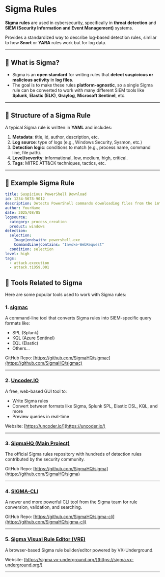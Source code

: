 # Sigma Rules

**Sigma rules** are used in cybersecurity, specifically in **threat detection** and **SIEM (Security Information and Event Management)** systems.

Provides a standardized way to describe log-based detection rules, similar to how **Snort** or **YARA** rules work but for log data.

---

## 🔹 What is Sigma?

- Sigma is an **open standard** for writing rules that **detect suspicious or malicious activity** in **log files**.
- The goal is to make these rules **platform-agnostic**, so a single Sigma rule can be converted to work with many different SIEM tools like **Splunk**, **Elastic (ELK)**, **Graylog**, **Microsoft Sentinel**, etc.

---

## 🔹 Structure of a Sigma Rule

A typical Sigma rule is written in **YAML** and includes:

1. **Metadata**: title, id, author, description, etc.
2. **Log source**: type of logs (e.g., Windows Security, Sysmon, etc.)
3. **Detection logic**: conditions to match (e.g., process name, command line, file path).
4. **Level/severity**: informational, low, medium, high, critical.
5. **Tags**: MITRE ATT&CK techniques, tactics, etc.

---

## 🔹 Example Sigma Rule

```yaml
title: Suspicious PowerShell Download
id: 1234-5678-9012
description: Detects PowerShell commands downloading files from the internet
author: YourName
date: 2025/08/05
logsource:
  category: process_creation
  product: windows
detection:
  selection:
    Image|endswith: powershell.exe
    CommandLine|contains: "Invoke-WebRequest"
  condition: selection
level: high
tags:
  - attack.execution
  - attack.t1059.001

```

## 🔹 Tools Related to Sigma

Here are some popular tools used to work with Sigma rules:

### 1. [sigmac](https://github.com/SigmaHQ/sigmac)
A command-line tool that converts Sigma rules into SIEM-specific query formats like:
- SPL (Splunk)
- KQL (Azure Sentinel)
- EQL (Elastic)
- Others...

GitHub Repo: [https://github.com/SigmaHQ/sigmac](https://github.com/SigmaHQ/sigmac)

---

### 2. [Uncoder.IO](https://uncoder.io/)
A free, web-based GUI tool to:
- Write Sigma rules
- Convert between formats like Sigma, Splunk SPL, Elastic DSL, KQL, and more
- Preview queries in real-time

Website: [https://uncoder.io/](https://uncoder.io/)

---

### 3. [SigmaHQ (Main Project)](https://github.com/SigmaHQ/sigma)
The official Sigma rules repository with hundreds of detection rules contributed by the security community.

GitHub Repo: [https://github.com/SigmaHQ/sigma](https://github.com/SigmaHQ/sigma)

---

### 4. [SIGMA-CLI](https://github.com/SigmaHQ/sigma-cli)
A newer and more powerful CLI tool from the Sigma team for rule conversion, validation, and searching.

GitHub Repo: [https://github.com/SigmaHQ/sigma-cli](https://github.com/SigmaHQ/sigma-cli)

---

### 5. [Sigma Visual Rule Editor (VRE)](https://sigma.vx-underground.org/)
A browser-based Sigma rule builder/editor powered by VX-Underground.

Website: [https://sigma.vx-underground.org/](https://sigma.vx-underground.org/)

---

